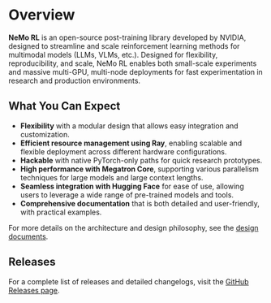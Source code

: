 # Overview

**NeMo RL** is an open-source post-training library developed by NVIDIA, designed to streamline and scale reinforcement learning methods for multimodal models (LLMs, VLMs, etc.). Designed for flexibility, reproducibility, and scale, NeMo RL enables both small-scale experiments and massive multi-GPU, multi-node deployments for fast experimentation in research and production environments.

## What You Can Expect

- **Flexibility** with a modular design that allows easy integration and customization.
- **Efficient resource management using Ray**, enabling scalable and flexible deployment across different hardware configurations.
- **Hackable** with native PyTorch-only paths for quick research prototypes.
- **High performance with Megatron Core**, supporting various parallelism techniques for large models and large context lengths.
- **Seamless integration with Hugging Face** for ease of use, allowing users to leverage a wide range of pre-trained models and tools.
- **Comprehensive documentation** that is both detailed and user-friendly, with practical examples.

For more details on the architecture and design philosophy, see the [design documents](../design-docs/design-and-philosophy.md).

## Releases

For a complete list of releases and detailed changelogs, visit the [GitHub Releases page](https://github.com/NVIDIA-NeMo/RL/releases).

